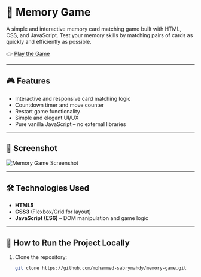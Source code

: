 # 🧠 Memory Game

A simple and interactive memory card matching game built with HTML, CSS, and JavaScript. Test your memory skills by matching pairs of cards as quickly and efficiently as possible.

👉 [Play the Game](https://mohammed-sabrymahdy.github.io/memory-game/)

---

## 🎮 Features

- Interactive and responsive card matching logic  
- Countdown timer and move counter  
- Restart game functionality  
- Simple and elegant UI/UX  
- Pure vanilla JavaScript – no external libraries

---

## 📸 Screenshot

![Memory Game Screenshot](screenshot.png) <!-- Replace with an actual screenshot file or link -->

---

## 🛠️ Technologies Used

- **HTML5**
- **CSS3** (Flexbox/Grid for layout)
- **JavaScript (ES6)** – DOM manipulation and game logic

---

## 🚀 How to Run the Project Locally

1. Clone the repository:

   ```bash
   git clone https://github.com/mohammed-sabrymahdy/memory-game.git
